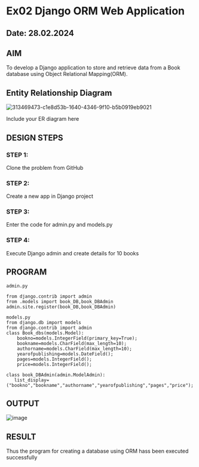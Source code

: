 # Ex02 Django ORM Web Application
## Date: 28.02.2024

## AIM
To develop a Django application to store and retrieve data from a Book database using Object Relational Mapping(ORM).

## Entity Relationship Diagram
![313469473-c1e8d53b-1640-4346-9f10-b5b0919eb9021](https://github.com/Hemaprasad-N/ORM/assets/135933397/0771166d-dd62-467b-8f27-828a1bbca753)




Include your ER diagram here

## DESIGN STEPS

### STEP 1:
Clone the problem from GitHub

### STEP 2:
Create a new app in Django project

### STEP 3:
Enter the code for admin.py and models.py

### STEP 4:
Execute Django admin and create details for 10 books

## PROGRAM
```
admin.py 

from django.contrib import admin
from .models import book_DB,book_DBAdmin
admin.site.register(book_DB,book_DBAdmin)

models.py
from django.db import models
from django.contrib import admin
class Book_dbs(models.Model):
    bookno=models.IntegerField(primary_key=True);
    bookname=models.CharField(max_length=10);
    authorname=models.CharField(max_length=10);
    yearofpublishing=models.DateField();
    pages=models.IntegerField();
    price=models.IntegerField();

class book_DBAdmin(admin.ModelAdmin):
   list_display=("bookno","bookname","authorname","yearofpublishing","pages","price");
```

## OUTPUT
![image](https://github.com/Hemaprasad-N/ORM/assets/135933397/0d584fac-d69e-40c1-ae4b-5b56683c3b40)




## RESULT
Thus the program for creating a database using ORM hass been executed successfully
